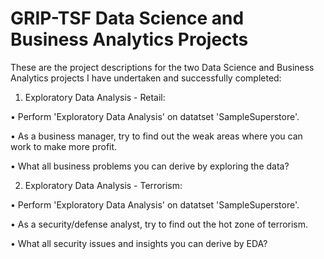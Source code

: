 # GRIP-TSF Data Science and Business Analytics Projects

These are the project descriptions for the two Data Science and Business Analytics projects I have undertaken and successfully completed:

1. Exploratory Data Analysis - Retail:

  • Perform 'Exploratory Data Analysis' on datatset 'SampleSuperstore'.

  • As a business manager, try to find out the weak areas where you can work to make more profit.

  • What all business problems you can derive by exploring the data?

2. Exploratory Data Analysis - Terrorism:

  • Perform 'Exploratory Data Analysis' on datatset 'SampleSuperstore'.
   	
  • As a security/defense analyst, try to find out the hot zone of terrorism.

  • What all security issues and insights you can derive by EDA?
